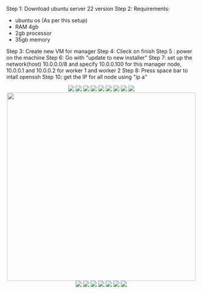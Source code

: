Step 1: Download ubuntu server 22 version
Step 2: Requirements:
- ubuntu os (As per this setup)
- RAM 4gb
- 2gb processor
- 35gb memory

Step 3: Create new VM for manager
Step 4: Clieck on finish
Step 5 : power on the machine
Step 6: Go with "update to new installer"
Step 7: set up the network(host) 10.0.0.0/8 and specify 10.0.0.100 for this manager node, 10.0.0.1 and 10.0.0.2 for worker 1 and worker 2
Step 8: Press space bar to intall openssh
Step 10: get the IP for all node using "ip a"

<p align="center"
<img src="https://github.com/mahimanew/Kubernates/assets/24412769/ee1e2ed3-d4c9-4659-94b9-cd9469e583ce" />

<img src="https://github.com/mahimanew/Kubernates/assets/24412769/f0ec2891-94a8-466b-ad6a-cd39c9d4ac52"/>

<img src="https://github.com/mahimanew/Kubernates/assets/24412769/749b464b-ee24-4f1d-a2d1-795b859af3a2" />

<img src="https://github.com/mahimanew/Kubernates/assets/24412769/37832f3a-7a6d-4872-8743-70f7f1daba7d" />

<img src="https://github.com/mahimanew/Kubernates/assets/24412769/acd759c0-2c31-470e-802b-01b7a1e8e99e" />

<img src="https://github.com/mahimanew/Kubernates/assets/24412769/0b86b24e-7992-4b51-9c54-5cee8773cba3" />

<img src="https://github.com/mahimanew/Kubernates/assets/24412769/10842356-e893-451f-a0ca-26413ba4c662" />

<img src="https://github.com/mahimanew/Kubernates/assets/24412769/09409897-0cfe-4cfb-a6a6-0b5ca06c1af9" />

<img src="https://github.com/mahimanew/Kubernates/assets/24412769/15c034ab-38ef-42cd-ac4d-430596833748" />

<img src="https://github.com/mahimanew/Kubernates/assets/24412769/798bf5df-8dc5-4d44-85cc-4283762194c6" />

<img src="https://github.com/mahimanew/Kubernates/assets/24412769/5cc53d0a-2ab0-4244-84f6-da1b9403de24" width="500" height="500" />

<img src="https://github.com/mahimanew/Kubernates/assets/24412769/6020c04f-135f-4ef3-9239-0781cc5558ab" />

<img src="https://github.com/mahimanew/Kubernates/assets/24412769/2029fbdd-2993-4453-ac58-508dfa4c1455" />

<img src="https://github.com/mahimanew/Kubernates/assets/24412769/ecbaad2f-af94-4268-b0cc-55e0c884ac1f" />

<img src="https://github.com/mahimanew/Kubernates/assets/24412769/257d6418-1242-413b-91cf-a0792e01f995" />

<img src="https://github.com/mahimanew/Kubernates/assets/24412769/ccd72138-2595-498b-b992-a54727b289ac" />

<img src="https://github.com/mahimanew/Kubernates/assets/24412769/9c41b221-963f-4cfb-a37a-6ad863e6dacd" />


<img src="https://github.com/mahimanew/Kubernates/assets/24412769/d844eb40-20c0-4f33-8788-ced418a8ab82" />






</p>









